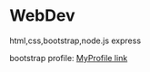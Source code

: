 # WebDev
html,css,bootstrap,node.js express

bootstrap profile:
[MyProfile link](sagarsingh.bitballoon.com)
